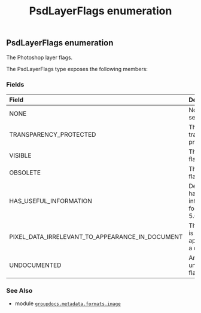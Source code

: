 ﻿---
title: PsdLayerFlags enumeration
second_title: GroupDocs.Metadata for Python via .NET API References
description: 
type: docs
url: /python-net/groupdocs.metadata.formats.image/psdlayerflags/
is_root: false
weight: 580
---

## PsdLayerFlags enumeration

The Photoshop layer flags.



The PsdLayerFlags type exposes the following members:

### Fields
| Field | Description |
| :- | :- |
| NONE | No flags are set. |
| TRANSPARENCY_PROTECTED | The transparency protected flag. |
| VISIBLE | The visibility flag. |
| OBSOLETE | The obsolete flag. |
| HAS_USEFUL_INFORMATION | Defines if bit 4 has useful information. 1 for Photoshop 5.0 and later, |
| PIXEL_DATA_IRRELEVANT_TO_APPEARANCE_IN_DOCUMENT | The pixel data is irrelevant to appearance in a document. |
| UNDOCUMENTED | An undocumented flag. |



### See Also
* module [`groupdocs.metadata.formats.image`](..)
